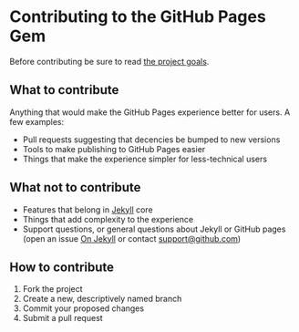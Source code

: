 # Contributing to the GitHub Pages Gem

Before contributing be sure to read [the project goals](https://github.com/github/pages-gem/blob/master/README.md#project-goals).

## What to contribute

Anything that would make the GitHub Pages experience better for users. A few examples:

* Pull requests suggesting that decencies be bumped to new versions
* Tools to make publishing to GitHub Pages easier
* Things that make the experience simpler for less-technical users

## What not to contribute

* Features that belong in [Jekyll](http://jekllrb.com) core
* Things that add complexity to the experience
* Support questions, or general questions about Jekyll or GitHub pages (open an issue [On Jekyll](https://github.com/mojombo/jekyll/issues/new) or contact <support@github.com>)

## How to contribute

1. Fork the project
2. Create a new, descriptively named branch
3. Commit your proposed changes
4. Submit a pull request
